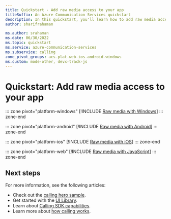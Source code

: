 ```yaml
---
title: Quickstart - Add raw media access to your app
titleSuffix: An Azure Communication Services quickstart
description: In this quickstart, you'll learn how to add raw media access calling capabilities to your app by using Azure Communication Services.
author: sharifrahaman

ms.author: srahaman
ms.date: 06/30/2022
ms.topic: quickstart
ms.service: azure-communication-services
ms.subservice: calling
zone_pivot_groups: acs-plat-web-ios-android-windows
ms.custom: mode-other, devx-track-js
---
```


# Quickstart: Add raw media access to your app

::: zone pivot="platform-windows"
[!INCLUDE [Raw media with Windows](./includes/raw-media/raw-media-access-windows.md)]
::: zone-end

::: zone pivot="platform-android"
[!INCLUDE [Raw media with Android](./includes/raw-media/raw-media-access-android.md)]
::: zone-end

::: zone pivot="platform-ios"
[!INCLUDE [Raw media with iOS](./includes/raw-media/raw-media-access-ios.md)]
::: zone-end

::: zone pivot="platform-web"
[!INCLUDE [Raw media with JavaScript](./includes/raw-media/raw-media-access-javascript.md)]
::: zone-end

## Next steps

For more information, see the following articles:

- Check out the [calling hero sample](../../samples/calling-hero-sample.md).
- Get started with the [UI Library](https://aka.ms/acsstorybook).
- Learn about [Calling SDK capabilities](./getting-started-with-calling.md?pivots=platform-web).
- Learn more about [how calling works](../../concepts/voice-video-calling/about-call-types.md).
